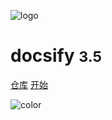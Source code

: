 ![logo](_media/icon.ico)

# docsify <small>3.5</small>

[仓库](https://github.com/docsifyjs/docsify/)
[开始](#算法)

<!-- 背景图片 -->

<!-- ![](_media/bg.jpg) -->

<!-- 背景色 -->

![color](#f0f0f0)